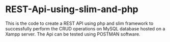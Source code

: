 # REST-Api-using-slim-and-php
This is the code to create a REST API using php and slim framework to successfully perform the CRUD operations on MySQL database hosted on a Xampp server.
The Api can be tested using POSTMAN software.
